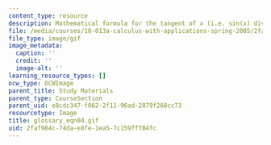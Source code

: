 ```yaml
---
content_type: resource
description: Mathematical formula for the tangent of x (i.e. sin(x) divided by cos(x)).
file: /media/courses/18-013a-calculus-with-applications-spring-2005/2faf984c74dae8fe1ea57c159fff04fc_glossary_eqn04.gif
file_type: image/gif
image_metadata:
  caption: ''
  credit: ''
  image-alt: ''
learning_resource_types: []
ocw_type: OCWImage
parent_title: Study Materials
parent_type: CourseSection
parent_uid: e8cdc347-f062-2f11-96ad-2879f268cc73
resourcetype: Image
title: glossary_eqn04.gif
uid: 2faf984c-74da-e8fe-1ea5-7c159fff04fc
---
```

